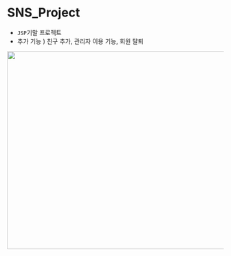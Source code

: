 # SNS_Project
- `JSP`기말 프로젝트
- 추가 기능 ) 친구 추가, 관리자 이용 기능, 회원 탈퇴




<img src="https://user-images.githubusercontent.com/48972530/106386838-42592d80-641a-11eb-9ed6-026955a2e6cf.PNG"  width="700" height="460">

